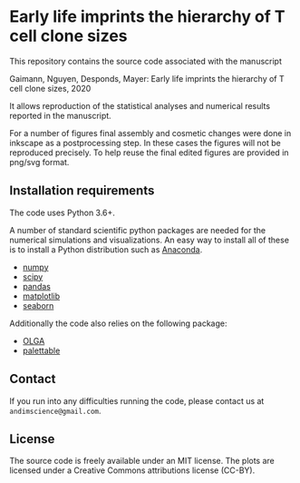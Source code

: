 # Early life imprints the hierarchy of T cell clone sizes

This repository contains the source code associated with the manuscript

Gaimann, Nguyen, Desponds, Mayer: Early life imprints the hierarchy of T cell clone sizes, 2020

It allows reproduction of the statistical analyses and numerical results reported in the manuscript.

For a number of figures final assembly and cosmetic changes were done in inkscape as a postprocessing step. In these cases the figures will not be reproduced precisely. To help reuse the final edited figures are provided in png/svg format.

## Installation requirements

The code uses Python 3.6+.

A number of standard scientific python packages are needed for the numerical simulations and visualizations. An easy way to install all of these is to install a Python distribution such as [Anaconda](https://www.continuum.io/downloads).

- [numpy](http://github.com/numpy/numpy/)
- [scipy](https://github.com/scipy/scipy)
- [pandas](http://github.com/pydata/pandas)
- [matplotlib](http://github.com/matplotlib/matplotlib)
- [seaborn](http://github.com/mwaskom/seaborn)

Additionally the code also relies on the following package:

- [OLGA](https://github.com/statbiophys/OLGA)
- [palettable](https://jiffyclub.github.io/palettable/)


## Contact

If you run into any difficulties running the code, please contact us at `andimscience@gmail.com`.

## License

The source code is freely available under an MIT license. The plots are licensed under a Creative Commons attributions license (CC-BY).

